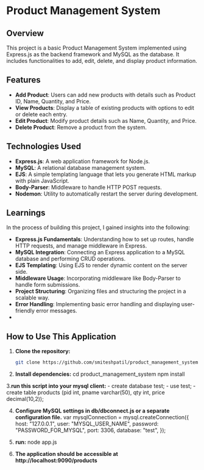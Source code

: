 # Product Management System

## Overview

This project is a basic Product Management System implemented using Express.js as the backend framework and MySQL as the database. It includes functionalities to add, edit, delete, and display product information.

## Features

- **Add Product**: Users can add new products with details such as Product ID, Name, Quantity, and Price.
- **View Products**: Display a table of existing products with options to edit or delete each entry.
- **Edit Product**: Modify product details such as Name, Quantity, and Price.
- **Delete Product**: Remove a product from the system.

## Technologies Used

- **Express.js**: A web application framework for Node.js.
- **MySQL**: A relational database management system.
- **EJS**: A simple templating language that lets you generate HTML markup with plain JavaScript.
- **Body-Parser**: Middleware to handle HTTP POST requests.
- **Nodemon**: Utility to automatically restart the server during development.

## Learnings

In the process of building this project, I gained insights into the following:

- **Express.js Fundamentals**: Understanding how to set up routes, handle HTTP requests, and manage middleware in Express.
- **MySQL Integration**: Connecting an Express application to a MySQL database and performing CRUD operations.
- **EJS Templating**: Using EJS to render dynamic content on the server side.
- **Middleware Usage**: Incorporating middleware like Body-Parser to handle form submissions.
- **Project Structuring**: Organizing files and structuring the project in a scalable way.
- **Error Handling**: Implementing basic error handling and displaying user-friendly error messages.
- 
## How to Use This Application

1. **Clone the repository:**

   ```bash
   git clone https://github.com/smiteshpatil/product_management_system.git

2. **Install dependencies:**
  cd product_management_system
  npm install

3.**run this script into your mysql client:**
    - create database test;
    - use test;
    - create table products (pid int, pname varchar(50), qty int, price decimal(10,2));
    
  
4. **Configure MySQL settings in db/dbconnect.js or a separate configuration file.**
   var mysqlConnection = mysql.createConnection({
   host: "127.0.0.1",
   user: "MYSQL_USER_NAME",
   password: "PASSWORD_FOR_MYSQL",
   port: 3306,
   database: "test",
  });

5. **run:**
   node app.js

6. **The application should be accessible at http://localhost:9090/products**
